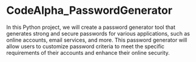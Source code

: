 # CodeAlpha_PasswordGenerator
In this Python project, we will create a password generator tool that generates strong and secure passwords for various applications, such as online accounts, email services, and more. This password generator will allow users to customize password criteria to meet the specific requirements of their accounts and enhance their online security.
